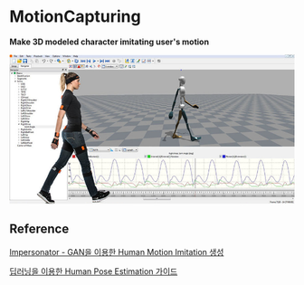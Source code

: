 # MotionCapturing
**Make 3D modeled character imitating user's motion**

![image](Main.png)

## Reference

[Impersonator - GAN을 이용한 Human Motion Imitation 생성](https://github.com/svip-lab/impersonator)  

[딥러닝을 이용한 Human Pose Estimation 가이드](https://nanonets.com/blog/human-pose-estimation-2d-guide/)  



